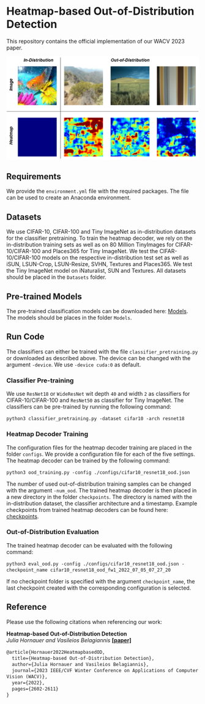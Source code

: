 # Heatmap-based Out-of-Distribution Detection

This repository contains the official implementation of our  WACV 2023 paper. 

![](examples.png)

## Requirements 
We provide the `environment.yml` file with the required packages. The file can be used to create an Anaconda environment.

## Datasets
We use CIFAR-10, CIFAR-100 and Tiny ImageNet as in-distribution datasets for the classifier pretraining. To train the heatmap decoder, we rely on the in-distribution training sets as well as on 80 Million TinyImages for CIFAR-10/CIFAR-100 and Places365 for Tiny ImageNet. 
We test the CIFAR-10/CIFAR-100 models on the respective in-distribution test set as well as iSUN, LSUN-Crop, LSUN-Resize, SVHN, Textures and Places365. We test the Tiny ImageNet model on iNaturalist, SUN and Textures. 
All datasets should be placed in the `Datasets` folder. 


## Pre-trained Models 
The pre-trained classification models can be downloaded here: [Models](https://cloudstore.uni-ulm.de/s/Wtpcebb3i4NXDcp). The models should be places in the folder `Models`.

## Run Code 
The classifiers can either be trained with the file `classifier_pretraining.py` or downloaded as described above. The device can be changed with the argument `-device`. We use `-device cuda:0` as default.

### Classifier Pre-training 
We use `ResNet18` or `WideResNet` wit depth `40` and width `2` as classifiers for CIFAR-10/CIFAR-100 and `ResNet50` as classifier for Tiny ImageNet.
The classifiers can be pre-trained by running the following command: 

```
python3 classifier_pretraining.py -dataset cifar10 -arch resnet18 
```

### Heatmap Decoder Training 
The configuration files for the heatmap decoder training are placed in the folder `configs`. We provide a configuration file for each of the five settings. 
The heatmap decoder can be trained by the following command: 

```
python3 ood_training.py -config ./configs/cifar10_resnet18_ood.json 
```

The number of used out-of-distribution training samples can be changed with the argument `-num_ood`. 
The trained heatmap decoder is then placed in a new directory in the folder `checkpoints`. The directory is named with the in-distribution dataset, the classifier architecture and a timestamp. 
Example checkpoints from trained heatmap decoders can be found here: [checkpoints](https://cloudstore.uni-ulm.de/s/9mCCHeXfHNDFKmk). 

### Out-of-Distribution Evaluation 
The trained heatmap decoder can be evaluated with the following command: 

```
python3 eval_ood.py -config ./configs/cifar10_resnet18_ood.json -checkpoint_name cifar10_resnet18_ood_fw1_2022_07_05_07_27_20
```

If no checkpoint folder is specified with the argument `checkpoint_name`, the last checkpoint created with the corresponding configuration is selected. 

## Reference
Please use the following citations when referencing our work:

**Heatmap-based Out-of-Distribution Detection** \
*Julia Hornauer and Vasileios Belagiannis* **[[paper]](https://arxiv.org/abs/2211.08115)**
```
@article{Hornauer2022HeatmapbasedOD,
  title={Heatmap-based Out-of-Distribution Detection},
  author={Julia Hornauer and Vasileios Belagiannis},
  journal={2023 IEEE/CVF Winter Conference on Applications of Computer Vision (WACV)},
  year={2022},
  pages={2602-2611}
}
``` 